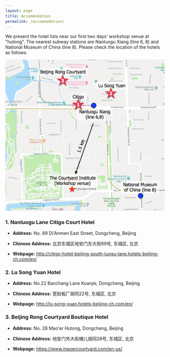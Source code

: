 ```yaml
---
layout: page
title: Accommodation
permalink: /accommodation/
---
```


We present the hotel lists near our first two days' workshop venue at "hutong". The nearest subway stations are Nanluogu Xiang (line 6, 8) and National Museum of China (line 8). Please check the location of the hotels as follows.

<img src="/images/hotels.png" width="600">



### 1. Nanluogu Lane Citigo Court Hotel

* __Address:__ No. 89 Di'Anmen East Street, Dongcheng, Beijing

* __Chinese Address:__ 北京东城区地安门东大街89号, 东城区, 北京

* __Webpage:__ <a href="http://citigo-hotel-beijing-south-luogu-lane.hotels-beijing-ch.com/en/" target="_blank">http://citigo-hotel-beijing-south-luogu-lane.hotels-beijing-ch.com/en/</a>


### 2. Lu Song Yuan Hotel

* __Address:__ No.22 Banchang Lane Kuanjie, Dongcheng, Beijing

* __Chinese Address:__ 宽街板厂胡同22号, 东城区, 北京

* __Webpage:__ <a href="http://lu-song-yuan.hotels-beijing-ch.com/en/" target="_blank">http://lu-song-yuan.hotels-beijing-ch.com/en/</a>


### 3. Beijing Rong Courtyard Boutique Hotel

* __Address:__ No. 28 Mao'er Hutong, Dongcheng, Beijing

* __Chinese Address:__ 地安门外大街帽儿胡同28号, 东城区, 北京

* __Webpage:__ <a href="https://www.maoercourtyard.com/en-us/" target="_blank">https://www.maoercourtyard.com/en-us/</a>
